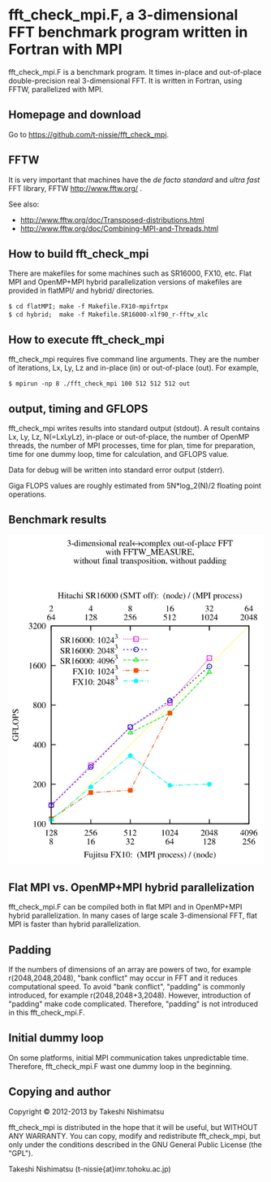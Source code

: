 fft_check_mpi.F, a 3-dimensional FFT benchmark program written in Fortran with MPI
==================================================================================
fft_check_mpi.F is a benchmark program. It times in-place and
out-of-place double-precision real 3-dimensional FFT.
It is written in Fortran, using FFTW, parallelized with MPI.

Homepage and download
---------------------
Go to <https://github.com/t-nissie/fft_check_mpi>.

FFTW
----
It is very important that machines have the *de facto standard* and
*ultra fast* FFT library, FFTW <http://www.fftw.org/> .

See also:
* <http://www.fftw.org/doc/Transposed-distributions.html>
* <http://www.fftw.org/doc/Combining-MPI-and-Threads.html>

How to build fft_check_mpi
--------------------------
There are makefiles for some machines such as SR16000, FX10, etc.
Flat MPI and OpenMP+MPI hybrid parallelization versions of makefiles
are provided in flatMPI/ and hybrid/ directories.

    $ cd flatMPI; make -f Makefile.FX10-mpifrtpx
    $ cd hybrid;  make -f Makefile.SR16000-xlf90_r-fftw_xlc

How to execute fft_check_mpi
----------------------------
fft_check_mpi requires five command line arguments.
They are the number of iterations, Lx, Ly, Lz and
in-place (in) or out-of-place (out). For example,

    $ mpirun -np 8 ./fft_check_mpi 100 512 512 512 out

output, timing and GFLOPS
-------------------------
fft_check_mpi writes results into standard output (stdout).
A result contains Lx, Ly, Lz, N(=LxLyLz), in-place or out-of-place,
the number of OpenMP threads, the number of MPI processes, time for plan,
time for preparation, time for one dummy loop, time for calculation,
and GFLOPS value.

Data for debug will be written into standard error output (stderr).

Giga FLOPS values are roughly estimated from 5N*log_2(N)/2 floating point operations.

Benchmark results
-----------------
![log log plot of GFLOPS](flatMPI/flatMPI.out-of-place.jpg)

Flat MPI vs. OpenMP+MPI hybrid parallelization
----------------------------------------------
fft_check_mpi.F can be compiled both in flat MPI and in OpenMP+MPI
hybrid parallelization. In many cases of large scale 3-dimensional FFT,
flat MPI is faster than hybrid parallelization.

Padding
-------
If the numbers of dimensions of an array are powers of two,
for example r(2048,2048,2048), "bank conflict" may occur in FFT and
it reduces computational speed. To avoid "bank conflict",
"padding" is commonly introduced, for example r(2048,2048+3,2048).
However, introduction of "padding" make code complicated.
Therefore, "padding" is not introduced in this fft_check_mpi.F.

Initial dummy loop
------------------
On some platforms, initial MPI communication takes unpredictable time.
Therefore, fft_check_mpi.F wast one dummy loop in the beginning.

Copying and author
------------------
Copyright © 2012-2013 by Takeshi Nishimatsu

fft_check_mpi is distributed in the hope that
it will be useful, but WITHOUT ANY WARRANTY.
You can copy, modify and redistribute fft_check_mpi,
but only under the conditions described in
the GNU General Public License (the "GPL").

Takeshi Nishimatsu (t-nissie{at}imr.tohoku.ac.jp)
